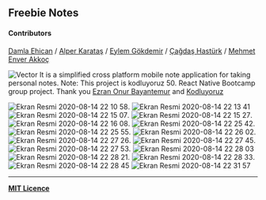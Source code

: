 ## Freebie Notes
#### Contributors
[Damla Ehican](https://github.com/damlaehican)  /   [Alper Karataş](https://github.com/alperkaratas) /   [Eylem Gökdemir](https://github.com/EylemGokdemir05)  /   [Çağdaş Hastürk](https://github.com/CagdasHasturk)   /   [Mehmet Enver Akkoç](https://github.com/akkoc16)


![Vector](https://user-images.githubusercontent.com/35731884/90289708-202c1d00-de85-11ea-893b-398a85e393d5.png)
It is a simplified cross platform mobile note application for taking personal notes.
Note: This project is kodluyoruz 50. React Native Bootcamp group project.
Thank you [Ezran Onur Bayantemur](https://github.com/ezranbayantemur) and [Kodluyoruz](https://github.com/Kodluyoruz)

![Ekran Resmi 2020-08-14 22 10 58](https://user-images.githubusercontent.com/35731884/90291178-03ddaf80-de88-11ea-9242-aa040ecb1c53.png). ![Ekran Resmi 2020-08-14 22 13 41](https://user-images.githubusercontent.com/35731884/90291181-04764600-de88-11ea-8106-00722314552f.png)  ![Ekran Resmi 2020-08-14 22 15 07](https://user-images.githubusercontent.com/35731884/90291183-050edc80-de88-11ea-8a4c-b9f8d7a17de5.png). ![Ekran Resmi 2020-08-14 22 15 27](https://user-images.githubusercontent.com/35731884/90291184-050edc80-de88-11ea-9a93-d2c497e88cc6.png). ![Ekran Resmi 2020-08-14 22 16 08](https://user-images.githubusercontent.com/35731884/90291186-05a77300-de88-11ea-8080-500a20e2f475.png). ![Ekran Resmi 2020-08-14 22 25 42](https://user-images.githubusercontent.com/35731884/90291187-05a77300-de88-11ea-8f53-1a87534781dd.png). ![Ekran Resmi 2020-08-14 22 25 55](https://user-images.githubusercontent.com/35731884/90291188-06400980-de88-11ea-8c21-0e20c12f86ee.png). ![Ekran Resmi 2020-08-14 22 26 02](https://user-images.githubusercontent.com/35731884/90291189-06400980-de88-11ea-8bf0-c2608cbd8d3d.png). ![Ekran Resmi 2020-08-14 22 27 26](https://user-images.githubusercontent.com/35731884/90291191-06d8a000-de88-11ea-9d65-a5bc827d94a3.png). ![Ekran Resmi 2020-08-14 22 27 45](https://user-images.githubusercontent.com/35731884/90291192-07713680-de88-11ea-9567-ce1ffa2ce3de.png). ![Ekran Resmi 2020-08-14 22 27 53](https://user-images.githubusercontent.com/35731884/90291193-07713680-de88-11ea-9791-2d7f2e5270aa.png). ![Ekran Resmi 2020-08-14 22 28 03](https://user-images.githubusercontent.com/35731884/90291197-0809cd00-de88-11ea-8b1d-e5b7145ee868.png)  ![Ekran Resmi 2020-08-14 22 28 21](https://user-images.githubusercontent.com/35731884/90291198-08a26380-de88-11ea-93f5-066ad21055cd.png). ![Ekran Resmi 2020-08-14 22 28 33](https://user-images.githubusercontent.com/35731884/90291200-08a26380-de88-11ea-9ed1-a34e2c72e6ee.png). ![Ekran Resmi 2020-08-14 22 28 45](https://user-images.githubusercontent.com/35731884/90291202-093afa00-de88-11ea-9fdf-545ab371081e.png)  ![Ekran Resmi 2020-08-14 22 31 57](https://user-images.githubusercontent.com/35731884/90291206-093afa00-de88-11ea-9b67-f0940801db8d.png)

___
**[MIT Licence](https://github.com/alperkaratas/freebie-notes/blob/dev/LICENSE)**
